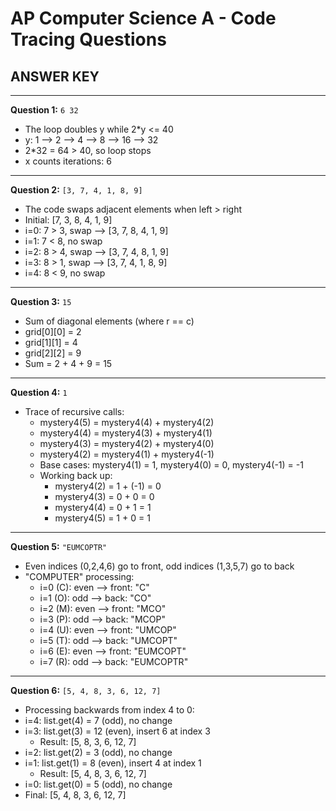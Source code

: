 # AP Computer Science A - Code Tracing Questions
## ANSWER KEY

---

**Question 1:** `6 32`
- The loop doubles y while 2*y <= 40
- y: 1 --> 2 --> 4 --> 8 --> 16 --> 32
- 2*32 = 64 > 40, so loop stops
- x counts iterations: 6

---

**Question 2:** `[3, 7, 4, 1, 8, 9]`
- The code swaps adjacent elements when left > right
- Initial: [7, 3, 8, 4, 1, 9]
- i=0: 7 > 3, swap --> [3, 7, 8, 4, 1, 9]
- i=1: 7 < 8, no swap
- i=2: 8 > 4, swap --> [3, 7, 4, 8, 1, 9]
- i=3: 8 > 1, swap --> [3, 7, 4, 1, 8, 9]
- i=4: 8 < 9, no swap

---

**Question 3:** `15`
- Sum of diagonal elements (where r == c)
- grid[0][0] = 2
- grid[1][1] = 4
- grid[2][2] = 9
- Sum = 2 + 4 + 9 = 15

---

**Question 4:** `1`
- Trace of recursive calls:
  - mystery4(5) = mystery4(4) + mystery4(2)
  - mystery4(4) = mystery4(3) + mystery4(1)
  - mystery4(3) = mystery4(2) + mystery4(0)
  - mystery4(2) = mystery4(1) + mystery4(-1)
  - Base cases: mystery4(1) = 1, mystery4(0) = 0, mystery4(-1) = -1
  - Working back up:
    - mystery4(2) = 1 + (-1) = 0
    - mystery4(3) = 0 + 0 = 0
    - mystery4(4) = 0 + 1 = 1
    - mystery4(5) = 1 + 0 = 1

---

**Question 5:** `"EUMCOPTR"`
- Even indices (0,2,4,6) go to front, odd indices (1,3,5,7) go to back
- "COMPUTER" processing:
  - i=0 (C): even --> front: "C"
  - i=1 (O): odd --> back: "CO"
  - i=2 (M): even --> front: "MCO"
  - i=3 (P): odd --> back: "MCOP"
  - i=4 (U): even --> front: "UMCOP"
  - i=5 (T): odd --> back: "UMCOPT"
  - i=6 (E): even --> front: "EUMCOPT"
  - i=7 (R): odd --> back: "EUMCOPTR"

---

**Question 6:** `[5, 4, 8, 3, 6, 12, 7]`
- Processing backwards from index 4 to 0:
- i=4: list.get(4) = 7 (odd), no change
- i=3: list.get(3) = 12 (even), insert 6 at index 3
  - Result: [5, 8, 3, 6, 12, 7]
- i=2: list.get(2) = 3 (odd), no change
- i=1: list.get(1) = 8 (even), insert 4 at index 1
  - Result: [5, 4, 8, 3, 6, 12, 7]
- i=0: list.get(0) = 5 (odd), no change
- Final: [5, 4, 8, 3, 6, 12, 7]